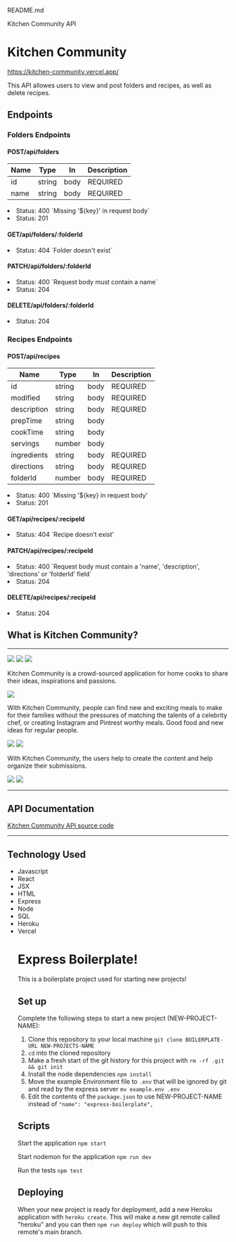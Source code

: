 README.md

Kitchen Community API

# Kitchen Community
https://kitchen-community.vercel.app/

This API allowes users to view and post folders and recipes, as well as delete recipes.

## Endpoints

### Folders Endpoints
#### POST/api/folders
Name         | Type        | In      | Description
-------------|-------------|---------|------------
id | string | body | REQUIRED
name | string | body | REQUIRED

<li>Status: 400 `Missing '${key}' in request body`</li>
<li>Status: 201</li>

#### GET/api/folders/:folderId
<li>Status: 404 `Folder doesn't exist`</li>

#### PATCH/api/folders/:folderId
<li>Status: 400 `Request body must contain a name`</li>
<li>Status: 204</li>

#### DELETE/api/folders/:folderId
<li>Status: 204

### Recipes Endpoints
#### POST/api/recipes
Name             |  Type |      In |    Description
-----------------|-------|---------|---------------
id | string | body | REQUIRED
modified | string | body | REQUIRED
description | string | body | REQUIRED
prepTime | string | body |
cookTime | string | body |
servings | number | body |
ingredients | string | body | REQUIRED
directions | string | body | REQUIRED
folderId | number | body | REQUIRED

<li>Status: 400 `Missing '${key} in request body'</li>
<li>Status: 201</li>

#### GET/api/recipes/:recipeId
<li>Status: 404 `Recipe doesn't exist'</li>

#### PATCH/api/recipes/:recipeId
<li>Status: 400 `Request body must contain a 'name', 'description', 'directions' or 'folderId' field`</li>
<li>Status: 204</li>

#### DELETE/api/recipes/:recipeId
<li>Status: 204

## What is Kitchen Community?
<hr />
<img src = 'https://github.com/BsgauthierWebDev/kitchen-community/blob/master/images/screenshot%20-%20home-page-1.jpg'>

<img src = 'https://github.com/BsgauthierWebDev/kitchen-community/blob/master/images/screenshot%20-%20home-page-2.jpg'>

<img src = 'https://github.com/BsgauthierWebDev/kitchen-community/blob/master/images/screenshot%20-%20home-page-3.jpg'>

Kitchen Community is a crowd-sourced application for home cooks to share their ideas, inspirations and passions.

<img src = 'https://github.com/BsgauthierWebDev/kitchen-community/blob/master/images/screenshot%20-%20about-us.jpg'>

With Kitchen Community, people can find new and exciting meals to make for their families without the pressures of matching the talents of a celebrity chef, or creating Instagram and Pintrest worthy meals. Good food and new ideas for regular people.

<img src = 'https://github.com/BsgauthierWebDev/kitchen-community/blob/master/images/screenshot%20-%20recipe.jpg'>

<img src = 'https://github.com/BsgauthierWebDev/kitchen-community/blob/master/images/screenshot%20-%20recipe.jpg'>

With Kitchen Community, the users help to create the content and help organize their submissions.

<img src = 'https://github.com/BsgauthierWebDev/kitchen-community/blob/master/images/screenshot%20-%20add-recipe.jpg'>

<img src = 'https://github.com/BsgauthierWebDev/kitchen-community/blob/master/images/screenshot%20-%20add-folder.jpg'>

<hr>

## API Documentation
<a href = 'https://github.com/BsgauthierWebDev/kitchen-community-server'>Kitchen Community API source code</a>

<hr>

## Technology Used
<ul>
    <li>Javascript</li>
    <li>React</li>
    <li>JSX</li>
    <li>HTML</li>
    <li>Express</li>
    <li>Node</li>
    <li>SQL</li>
    <li>Heroku</li>
    <li>Vercel</li>

# Express Boilerplate!

This is a boilerplate project used for starting new projects!

## Set up

Complete the following steps to start a new project (NEW-PROJECT-NAME):

1. Clone this repository to your local machine `git clone BOILERPLATE-URL NEW-PROJECTS-NAME`
2. `cd` into the cloned repository
3. Make a fresh start of the git history for this project with `rm -rf .git && git init`
4. Install the node dependencies `npm install`
5. Move the example Environment file to `.env` that will be ignored by git and read by the express server `mv example.env .env`
6. Edit the contents of the `package.json` to use NEW-PROJECT-NAME instead of `"name": "express-boilerplate",`

## Scripts

Start the application `npm start`

Start nodemon for the application `npm run dev`

Run the tests `npm test`

## Deploying

When your new project is ready for deployment, add a new Heroku application with `heroku create`. This will make a new git remote called "heroku" and you can then `npm run deploy` which will push to this remote's main branch.